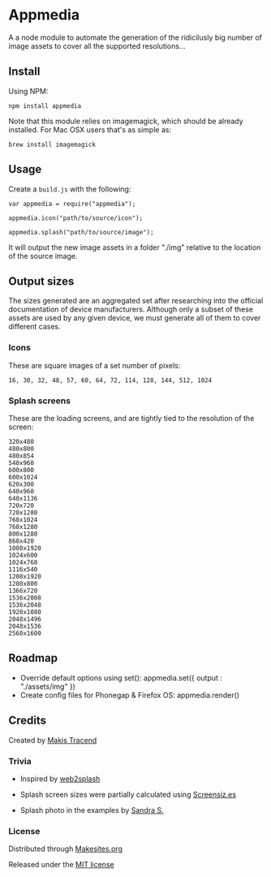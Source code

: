 # Appmedia

A a node module to automate the generation of the ridicilusly big number of image assets to cover all the supported resolutions...


## Install

Using NPM:

```
npm install appmedia
```
Note that this module relies on imagemagick, which should be already installed. For Mac OSX users that's as simple as:
```
brew install imagemagick
```


## Usage

Create a ```build.js``` with the following:
```
var appmedia = require("appmedia");

appmedia.icon("path/to/source/icon");

appmedia.splash("path/to/source/image");

```
It will output the new image assets in a folder "./img" relative to the location of the source image.


## Output sizes

The sizes generated are an aggregated set after researching into the official documentation of device manufacturers. Although only a subset of these assets are used by any given device, we must generate all of them to cover different cases.

### Icons

These are square images of a set number of pixels:

```
16, 30, 32, 48, 57, 60, 64, 72, 114, 128, 144, 512, 1024
```

### Splash screens

These are the loading screens, and are tightly tied to the resolution of the screen:

```
320x480
480x800
480x854
540x960
600x800
600x1024
620x300
640x960
640x1136
720x720
720x1280
768x1024
768x1280
800x1280
868x420
1080x1920
1024x600
1024x768
1116x540
1200x1920
1280x800
1366x720
1536x2008
1536x2048
1920x1080
2048x1496
2048x1536
2560x1600
```

## Roadmap

* Override default options using set(): appmedia.set({ output : "./assets/img" })
* Create config files for Phonegap & Firefox OS: appmedia.render()


## Credits

Created by [Makis Tracend](http://github.com/tracend)

### Trivia

* Inspired by [web2splash](https://github.com/mwbrooks/web2splash)

* Splash screen sizes were partially calculated using [Screensiz.es](http://screensiz.es/)

* Splash photo in the examples by [Sandra S.](http://www.flickr.com/photos/rapunzel2901/)


### License

Distributed through [Makesites.org](http://makesites.org)

Released under the [MIT license](http://makesites.org/licenses/MIT)

